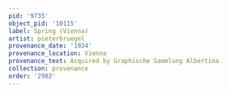 ```yaml
---
pid: '9735'
object_pid: '10115'
label: Spring (Vienna)
artist: pieterbruegel
provenance_date: '1924'
provenance_location: Vienna
provenance_text: Acquired by Graphische Sammlung Albertina
collection: provenance
order: '2902'
---
```

